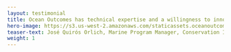 ```yaml
---
layout: testimonial
title: Ocean Outcomes has technical expertise and a willingness to innovate — to believe in, but also to improve the process. Their partnership with Conservation International has helped us to transform fisheries across Costa Rica. Their personal, practical approaches to local engagement ensure sustainability initiatives are providing those working on the water with what is actually needed.
hero-image: https://s3.us-west-2.amazonaws.com/staticassets.oceanoutcomes.org/embedded+photos/conservation+international+testimonial.png
teaser-text: José Quirós Orlich, Marine Program Manager, Conservation International Costa Rica (CI)
weight: 1
---
```

  
